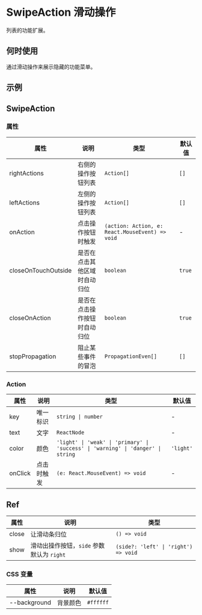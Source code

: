 # SwipeAction 滑动操作

列表的功能扩展。

## 何时使用

通过滑动操作来展示隐藏的功能菜单。

## 示例

<code src="./demos/demo1.tsx"></code>

## SwipeAction

### 属性

| 属性                | 说明                         | 类型                                            | 默认值 |
| ------------------- | ---------------------------- | ----------------------------------------------- | ------ |
| rightActions        | 右侧的操作按钮列表           | `Action[]`                                      | `[]`   |
| leftActions         | 左侧的操作按钮列表           | `Action[]`                                      | `[]`   |
| onAction            | 点击操作按钮时触发           | `(action: Action, e: React.MouseEvent) => void` | -      |
| closeOnTouchOutside | 是否在点击其他区域时自动归位 | `boolean`                                       | `true` |
| closeOnAction       | 是否在点击操作按钮时自动归位 | `boolean`                                       | `true` |
| stopPropagation     | 阻止某些事件的冒泡           | `PropagationEven[]`                             | `[]`   |

### Action

| 属性    | 说明       | 类型                                                                             | 默认值    |
| ------- | ---------- | -------------------------------------------------------------------------------- | --------- |
| key     | 唯一标识   | `string \| number`                                                               | -         |
| text    | 文字       | `ReactNode`                                                                      | -         |
| color   | 颜色       | `'light' \| 'weak' \| 'primary' \| 'success' \| 'warning' \| 'danger' \| string` | `'light'` |
| onClick | 点击时触发 | `(e: React.MouseEvent) => void`                                                  | -         |

## Ref

| 属性  | 说明                                      | 类型                                 |
| ----- | ----------------------------------------- | ------------------------------------ |
| close | 让滑动条归位                              | `() => void`                         |
| show  | 滑动出操作按钮，`side` 参数默认为 `right` | `(side?: 'left' \| 'right') => void` |

### CSS 变量

| 属性         | 说明     | 默认值    |
| ------------ | -------- | --------- |
| --background | 背景颜色 | `#ffffff` |
